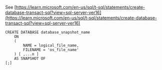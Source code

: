 See [https://learn.microsoft.com/en-us/sql/t-sql/statements/create-database-transact-sql?view=sql-server-ver16](https://learn.microsoft.com/en-us/sql/t-sql/statements/create-database-transact-sql?view=sql-server-ver16)
```
CREATE DATABASE database_snapshot_name
    ON
    (
        NAME = logical_file_name,
        FILENAME = 'os_file_name'
    ) [ ,...n ]
    AS SNAPSHOT OF
[;]
```
